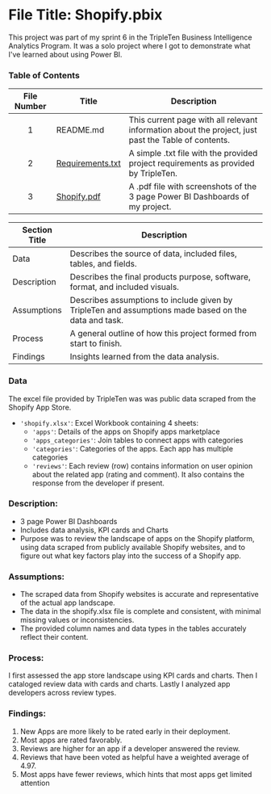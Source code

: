 # File Title: Shopify.pbix

This project was part of my sprint 6  in the TripleTen Business Intelligence Analytics Program. It was a solo project where I got to demonstrate what I've learned about using Power BI.

### Table of Contents
| File Number | Title | Description |
| :-----------: | ----------- |----------- |
| 1 | README.md | This current page with all relevant information about the project, just past the Table of contents. |
| 2 | [Requirements.txt](https://github.com/Jesuscorrea10/Data_projects_TripleTen/blob/main/shopify/Requirements.txt) | A simple .txt file with the provided project requirements as provided by TripleTen. |
| 3 | [Shopify.pdf](https://github.com/Jesuscorrea10/Data_projects_TripleTen/blob/main/shopify/Shopify.pdf) | A .pdf file with screenshots of the 3 page Power BI Dashboards of my project. |

| Section Title | Description |
| ----------- |----------- |
| Data | Describes the source of data, included files, tables, and fields. |
| Description | Describes the final products purpose, software, format, and included visuals. |
| Assumptions | Describes assumptions to include given by TripleTen and assumptions made based on the data and task. |
| Process | A general outline of how this project formed from start to finish. |
| Findings | Insights learned from the data analysis. |

### Data
The excel file provided by TripleTen was was public data scraped from the Shopify App Store.
- `'shopify.xlsx'`: Excel Workbook containing 4 sheets:
    - `'apps'`: Details of the apps on Shopify apps marketplace
    - `'apps_categories'`: Join tables to connect apps with categories
    - `'categories'`: Categories of the apps. Each app has multiple categories
    - `'reviews'`: Each review (row) contains information on user opinion about the related app (rating and comment). It also contains the response from the developer if present.

### Description:
- 3 page Power BI Dashboards
- Includes data analysis, KPI cards and Charts
- Purpose was to review the landscape of apps on the Shopify platform, using data scraped from publicly available Shopify websites, and to figure out what key factors play into the success of a Shopify app.

### Assumptions:
- The scraped data from Shopify websites is accurate and representative of the actual app landscape.
- The data in the shopify.xlsx file is complete and consistent, with minimal missing values or inconsistencies.
- The provided column names and data types in the tables accurately reflect their content.

### Process:
I first assessed the app store landscape using KPI cards and charts.
Then I cataloged review data with cards and charts.
Lastly I analyzed app developers across review types.

### Findings:
1. New Apps are more likely to be rated early in their deployment.
2. Most apps are rated favorably.
3. Reviews are higher for an app if a developer answered the review.
4. Reviews that have been voted as helpful have a weighted average of 4.97.
5. Most apps have fewer reviews, which hints that most apps get limited attention 

